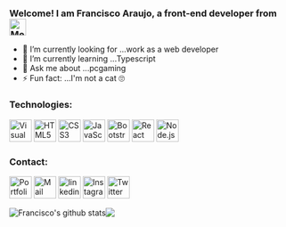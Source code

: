 ### Welcome! I am Francisco Araujo, a front-end developer from <img src="https://www.flaticon.com/svg/static/icons/svg/2737/2737367.svg" alt="Mexico" height="30px">

- 🔭 I’m currently looking for ...work as a web developer
- 🌱 I’m currently learning ...Typescript
- 💬 Ask me about ...pcgaming
- ⚡ Fun fact: ...I'm not a cat 🙄



### Technologies:
<a href="https://code.visualstudio.com/" title="Visual Studio Code"><img src="https://github.com/tomchen/stack-icons/blob/master/logos/visual-studio-code.svg" alt="Visual Studio Code" width="40px" height="40px"></a>
<a href="https://www.w3.org/TR/html5/" title="HTML5"><img src="https://github.com/tomchen/stack-icons/blob/master/logos/html-5.svg" alt="HTML5" width="40px" height="40px"></a>
<a href="https://www.w3.org/TR/CSS/" title="CSS3"><img src="https://github.com/tomchen/stack-icons/blob/master/logos/css-3.svg" alt="CSS3" width="40px" height="40px"></a>
<a href="https://developer.mozilla.org/en-US/docs/Web/JavaScript" title="JavaScript"><img src="https://github.com/tomchen/stack-icons/blob/master/logos/javascript.svg" alt="JavaScript" width="40px" height="40px"></a>
<a href="https://getbootstrap.com/" title="Bootstrap"><img src="https://github.com/tomchen/stack-icons/blob/master/logos/bootstrap.svg" alt="Bootstrap" width="40px" height="40px"></a>
<a href="https://reactjs.org/" title="React"><img src="https://github.com/tomchen/stack-icons/blob/master/logos/react.svg" alt="React" width="40px" height="40px"></a>
<a href="https://nodejs.org/" title="Node.js"><img src="https://github.com/tomchen/stack-icons/blob/master/logos/nodejs-icon.svg" alt="Node.js" width="40px" height="40px"></a>

### Contact:
<a href="https://www.fjaraujo.com/" title="Portfolio"><img src="https://www.flaticon.com/svg/static/icons/svg/841/841364.svg" alt="Portfolio" width="40px" height="40px"></a>
<a href="mailto:contacto@fjaraujo.com" title="Mail"><img src="https://www.flaticon.com/svg/static/icons/svg/893/893257.svg" alt="Mail" width="40px" height="40px"></a>
<a href="https://www.linkedin.com/in/fjarauj0/" title="linkedin"><img src="https://www.flaticon.com/svg/static/icons/svg/174/174857.svg" alt="linkedin" width="40px" height="40px"></a>
<a href="https://www.instagram.com/fjarauj0/" title="Instagram"><img src="https://www.flaticon.com/svg/static/icons/svg/174/174855.svg" alt="Instagram" width="40px" height="40px"></a>
<a href="https://twitter.com/fjarauj0" title="Twitter"><img src="https://www.flaticon.com/svg/static/icons/svg/174/174876.svg" alt="Twitter" width="40px" height="40px"></a>

<img align="center" src="https://github-readme-stats.vercel.app/api?username=fjarauj0&show_icons=true&theme=cobalt" alt="Francisco's github stats" /><img align="center" src="https://github-readme-stats.vercel.app/api/top-langs/?username=fjarauj0&layout=compact&theme=cobalt" />

